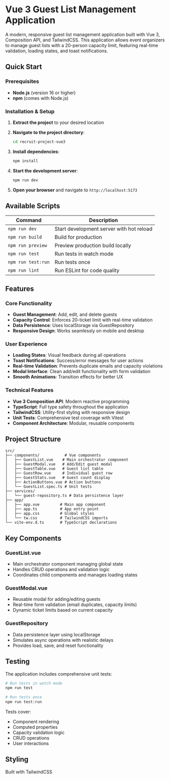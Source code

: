 # Vue 3 Guest List Management Application

A modern, responsive guest list management application built with Vue 3, Composition API, and TailwindCSS. This application allows event organizers to manage guest lists with a 20-person capacity limit, featuring real-time validation, loading states, and toast notifications.

## Quick Start

### Prerequisites
- **Node.js** (version 16 or higher)
- **npm** (comes with Node.js)

### Installation & Setup

1. **Extract the project** to your desired location
2. **Navigate to the project directory**:
   ```bash
   cd recruit-project-vue3
   ```

3. **Install dependencies**:
   ```bash
   npm install
   ```

4. **Start the development server**:
   ```bash
   npm run dev
   ```

5. **Open your browser** and navigate to `http://localhost:5173`

## Available Scripts

| Command | Description |
|---------|-------------|
| `npm run dev` | Start development server with hot reload |
| `npm run build` | Build for production |
| `npm run preview` | Preview production build locally |
| `npm run test` | Run tests in watch mode |
| `npm run test:run` | Run tests once |
| `npm run lint` | Run ESLint for code quality |

## Features

### Core Functionality
- **Guest Management**: Add, edit, and delete guests
- **Capacity Control**: Enforces 20-ticket limit with real-time validation
- **Data Persistence**: Uses localStorage via GuestRepository
- **Responsive Design**: Works seamlessly on mobile and desktop

### User Experience
- **Loading States**: Visual feedback during all operations
- **Toast Notifications**: Success/error messages for user actions
- **Real-time Validation**: Prevents duplicate emails and capacity violations
- **Modal Interface**: Clean add/edit functionality with form validation
- **Smooth Animations**: Transition effects for better UX

### Technical Features
- **Vue 3 Composition API**: Modern reactive programming
- **TypeScript**: Full type safety throughout the application
- **TailwindCSS**: Utility-first styling with responsive design
- **Unit Tests**: Comprehensive test coverage with Vitest
- **Component Architecture**: Modular, reusable components

## Project Structure

```
src/
├── components/           # Vue components
│   ├── GuestList.vue    # Main orchestrator component
│   ├── GuestModal.vue   # Add/Edit guest modal
│   ├── GuestTable.vue   # Guest list table
│   ├── GuestRow.vue     # Individual guest row
│   ├── GuestStats.vue   # Guest count display
│   ├── ActionButtons.vue # Action buttons
│   └── GuestList.spec.ts # Unit tests
├── services/
│   └── guest-repository.ts # Data persistence layer
├── app/
│   ├── app.vue         # Main app component
│   ├── app.ts          # App entry point
│   ├── app.css         # Global styles
│   └── tw.css          # TailwindCSS imports
└── vite-env.d.ts       # TypeScript declarations
```

## Key Components

### GuestList.vue
- Main orchestrator component managing global state
- Handles CRUD operations and validation logic
- Coordinates child components and manages loading states

### GuestModal.vue
- Reusable modal for adding/editing guests
- Real-time form validation (email duplicates, capacity limits)
- Dynamic ticket limits based on current capacity

### GuestRepository
- Data persistence layer using localStorage
- Simulates async operations with realistic delays
- Provides load, save, and reset functionality

## Testing

The application includes comprehensive unit tests:

```bash
# Run tests in watch mode
npm run test

# Run tests once
npm run test:run
```

Tests cover:
- Component rendering
- Computed properties
- Capacity validation logic
- CRUD operations
- User interactions

## Styling

Built with TailwindCSS


